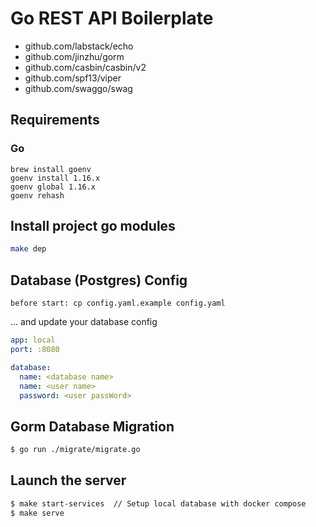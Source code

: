 # Go REST API Boilerplate

- github.com/labstack/echo 
- github.com/jinzhu/gorm
- github.com/casbin/casbin/v2
- github.com/spf13/viper
- github.com/swaggo/swag


## Requirements

### Go

```
brew install goenv
goenv install 1.16.x
goenv global 1.16.x
goenv rehash
```

## Install project go modules

```sh
make dep
```

## Database (Postgres) Config

`before start: cp config.yaml.example config.yaml`

 ... and update your database config

``` yaml
app: local
port: :8080

database:
  name: <database name>
  name: <user name>
  password: <user passWord>
```

## Gorm Database Migration

``` sh
$ go run ./migrate/migrate.go
```

## Launch the server

``` sh
$ make start-services  // Setup local database with docker compose
$ make serve
```